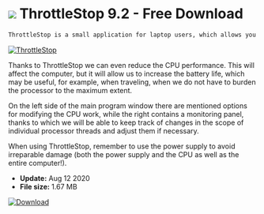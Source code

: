 # ![](https://cdn.softexe.net/static/icon/4/throttlestop-8226.png) ThrottleStop 9.2 - Free Download

```sh
ThrottleStop is a small application for laptop users, which allows you to monitor the operation of the processor, as well as modify various parameters of this system.
```
[![ThrottleStop](https://gallery.dpcdn.pl/imgc/Tools/84727/g_-_420x350_1.5_-_xe3719c36-bdac-4d7d-aae8-50f9d123f6c2.jpg)](https://softexe.net/win/system/other/throttlestop:hbbf.html)

Thanks to ThrottleStop we can even reduce the CPU performance. This will affect the computer, but it will allow us to increase the battery life, which may be useful, for example, when traveling, when we do not have to burden the processor to the maximum extent.
 
 On the left side of the main program window there are mentioned options for modifying the CPU work, while the right contains a monitoring panel, thanks to which we will be able to keep track of changes in the scope of individual processor threads and adjust them if necessary.
 
 When using ThrottleStop, remember to use the power supply to avoid irreparable damage (both the power supply and the CPU as well as the entire computer!).


- **Update:** Aug 12 2020
- **File size:** 1.67 MB

[![Download](https://cdn.softexe.net/static/img/download.png)](https://softexe.net/win/system/other/throttlestop:hbbf.html)


